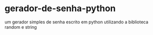 # gerador-de-senha-python
 um gerador simples de senha escrito em python utilizando a biblioteca random e string
